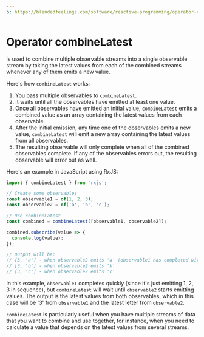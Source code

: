 ```yaml
---
b: https://blendedfeelings.com/software/reactive-programming/operator-combine-latest.md
---
```


# Operator combineLatest
is used to combine multiple observable streams into a single observable stream by taking the latest values from each of the combined streams whenever any of them emits a new value.

Here's how `combineLatest` works:

1. You pass multiple observables to `combineLatest`.
2. It waits until all the observables have emitted at least one value.
3. Once all observables have emitted an initial value, `combineLatest` emits a combined value as an array containing the latest values from each observable.
4. After the initial emission, any time one of the observables emits a new value, `combineLatest` will emit a new array containing the latest values from all observables.
5. The resulting observable will only complete when all of the combined observables complete. If any of the observables errors out, the resulting observable will error out as well.

Here's an example in JavaScript using RxJS:

```javascript
import { combineLatest } from 'rxjs';

// Create some observables
const observable1 = of(1, 2, 3);
const observable2 = of('a', 'b', 'c');

// Use combineLatest
const combined = combineLatest([observable1, observable2]);

combined.subscribe(value => {
  console.log(value);
});

// Output will be:
// [3, 'a'] - when observable2 emits 'a' (observable1 has completed with '3')
// [3, 'b'] - when observable2 emits 'b'
// [3, 'c'] - when observable2 emits 'c'
```

In this example, `observable1` completes quickly (since it's just emitting 1, 2, 3 in sequence), but `combineLatest` will wait until `observable2` starts emitting values. The output is the latest values from both observables, which in this case will be '3' from `observable1` and the latest letter from `observable2`.

`combineLatest` is particularly useful when you have multiple streams of data that you want to combine and use together, for instance, when you need to calculate a value that depends on the latest values from several streams.